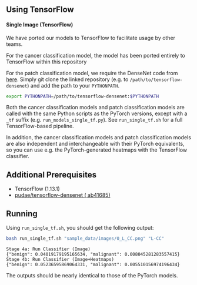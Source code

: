 ## Using TensorFlow 

#### Single Image (TensorFlow)

We have ported our models to TensorFlow to facilitate usage by other teams. 

For the cancer classification model, the model has been ported entirely to TensorFlow within this repository

For the patch classification model, we require the DenseNet code from [here](https://github.com/pudae/tensorflow-densenet). Simply git clone the linked repository (e.g. to `/path/to/tensorflow-densenet`) and add the path to your  `PYTHONPATH`. 

```bash
export PYTHONPATH=/path/to/tensorflow-densenet:$PYTHONPATH
```

Both the cancer classification models and patch classification models are called with the same Python scripts as the PyTorch versions, except with a `_tf` suffix (e.g. `run_models_single_tf.py`). See `run_single_tf.sh` for a full TensorFlow-based pipeline.  

In addition, the cancer classification models and patch classification models are also independent and interchangeable with their PyTorch equivalents, so you can use e.g. the PyTorch-generated heatmaps with the TensorFlow classifier. 

## Additional Prerequisites

* TensorFlow (1.13.1)
* [pudae/tensorflow-densenet (
ab41685)](https://github.com/pudae/tensorflow-densenet)

## Running 

Using `run_single_tf.sh`, you should get the following output:

```bash
bash run_single_tf.sh "sample_data/images/0_L_CC.png" "L-CC"
``` 

```
Stage 4a: Run Classifier (Image)
{"benign": 0.04019179195165634, "malignant": 0.008045281283557415}
Stage 4b: Run Classifier (Image+Heatmaps)
{"benign": 0.05236595869064331, "malignant": 0.005510156974196434}
```

The outputs should be nearly identical to those of the PyTorch models.
